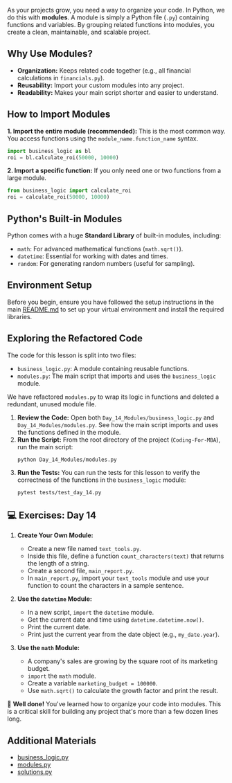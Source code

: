 As your projects grow, you need a way to organize your code. In Python, we do this with **modules**. A module is simply a Python file (`.py`) containing functions and variables. By grouping related functions into modules, you create a clean, maintainable, and scalable project.

## Why Use Modules?

- **Organization:** Keeps related code together (e.g., all financial calculations in `financials.py`).
- **Reusability:** Import your custom modules into any project.
- **Readability:** Makes your main script shorter and easier to understand.

## How to Import Modules

**1. Import the entire module (recommended):**
This is the most common way. You access functions using the `module_name.function_name` syntax.

```python
import business_logic as bl
roi = bl.calculate_roi(50000, 10000)
```

**2. Import a specific function:**
If you only need one or two functions from a large module.

```python
from business_logic import calculate_roi
roi = calculate_roi(50000, 10000)
```

## Python's Built-in Modules

Python comes with a huge **Standard Library** of built-in modules, including:

- `math`: For advanced mathematical functions (`math.sqrt()`).
- `datetime`: Essential for working with dates and times.
- `random`: For generating random numbers (useful for sampling).

## Environment Setup

Before you begin, ensure you have followed the setup instructions in the main [README.md](https://github.com/saint2706/Coding-For-MBA/blob/main/README.md) to set up your virtual environment and install the required libraries.

## Exploring the Refactored Code

The code for this lesson is split into two files:

- `business_logic.py`: A module containing reusable functions.
- `modules.py`: The main script that imports and uses the `business_logic` module.

We have refactored `modules.py` to wrap its logic in functions and deleted a redundant, unused module file.

1. **Review the Code:** Open both `Day_14_Modules/business_logic.py` and `Day_14_Modules/modules.py`. See how the main script imports and uses the functions defined in the module.
1. **Run the Script:** From the root directory of the project (`Coding-For-MBA`), run the main script:
   ```bash
   python Day_14_Modules/modules.py
   ```
1. **Run the Tests:** You can run the tests for this lesson to verify the correctness of the functions in the `business_logic` module:
   ```bash
   pytest tests/test_day_14.py
   ```

## 💻 Exercises: Day 14

1. **Create Your Own Module:**

   - Create a new file named `text_tools.py`.
   - Inside this file, define a function `count_characters(text)` that returns the length of a string.
   - Create a second file, `main_report.py`.
   - In `main_report.py`, import your `text_tools` module and use your function to count the characters in a sample sentence.

1. **Use the `datetime` Module:**

   - In a new script, `import` the `datetime` module.
   - Get the current date and time using `datetime.datetime.now()`.
   - Print the current date.
   - Print just the current year from the date object (e.g., `my_date.year`).

1. **Use the `math` Module:**

   - A company's sales are growing by the square root of its marketing budget.
   - `import` the `math` module.
   - Create a variable `marketing_budget = 100000`.
   - Use `math.sqrt()` to calculate the growth factor and print the result.

🎉 **Well done!** You've learned how to organize your code into modules. This is a critical skill for building any project that's more than a few dozen lines long.

## Additional Materials

- [business_logic.py](https://github.com/saint2706/Coding-For-MBA/blob/main/Day_14_Modules/business_logic.py)
- [modules.py](https://github.com/saint2706/Coding-For-MBA/blob/main/Day_14_Modules/modules.py)
- [solutions.py](https://github.com/saint2706/Coding-For-MBA/blob/main/Day_14_Modules/solutions.py)
